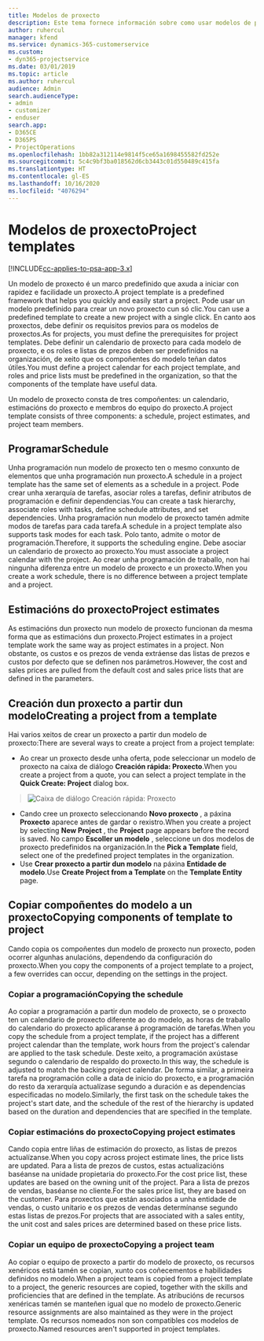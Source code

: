 ```yaml
---
title: Modelos de proxecto
description: Este tema fornece información sobre como usar modelos de proxecto para a configuración rápida do proxecto.
author: ruhercul
manager: kfend
ms.service: dynamics-365-customerservice
ms.custom:
- dyn365-projectservice
ms.date: 03/01/2019
ms.topic: article
ms.author: ruhercul
audience: Admin
search.audienceType:
- admin
- customizer
- enduser
search.app:
- D365CE
- D365PS
- ProjectOperations
ms.openlocfilehash: 1bb82a312114e9814f5ce65a1698455582fd252e
ms.sourcegitcommit: 5c4c9bf3ba018562d6cb3443c01d550489c415fa
ms.translationtype: HT
ms.contentlocale: gl-ES
ms.lasthandoff: 10/16/2020
ms.locfileid: "4076294"
---
```

# <a name="project-templates"></a><span data-ttu-id="dd7ea-103">Modelos de proxecto</span><span class="sxs-lookup"><span data-stu-id="dd7ea-103">Project templates</span></span> 

[!INCLUDE[cc-applies-to-psa-app-3.x](../includes/cc-applies-to-psa-app-3x.md)]

<span data-ttu-id="dd7ea-104">Un modelo de proxecto é un marco predefinido que axuda a iniciar con rapidez e facilidade un proxecto.</span><span class="sxs-lookup"><span data-stu-id="dd7ea-104">A project template is a predefined framework that helps you quickly and easily start a project.</span></span> <span data-ttu-id="dd7ea-105">Pode usar un modelo predefinido para crear un novo proxecto cun só clic.</span><span class="sxs-lookup"><span data-stu-id="dd7ea-105">You can use a predefined template to create a new project with a single click.</span></span> <span data-ttu-id="dd7ea-106">En canto aos proxectos, debe definir os requisitos previos para os modelos de proxectos.</span><span class="sxs-lookup"><span data-stu-id="dd7ea-106">As for projects, you must define the prerequisites for project templates.</span></span> <span data-ttu-id="dd7ea-107">Debe definir un calendario de proxecto para cada modelo de proxecto, e os roles e listas de prezos deben ser predefinidos na organización, de xeito que os compoñentes do modelo teñan datos útiles.</span><span class="sxs-lookup"><span data-stu-id="dd7ea-107">You must define a project calendar for each project template, and roles and price lists must be predefined in the organization, so that the components of the template have useful data.</span></span>

<span data-ttu-id="dd7ea-108">Un modelo de proxecto consta de tres compoñentes: un calendario, estimacións do proxecto e membros do equipo do proxecto.</span><span class="sxs-lookup"><span data-stu-id="dd7ea-108">A project template consists of three components: a schedule, project estimates, and project team members.</span></span>

## <a name="schedule"></a><span data-ttu-id="dd7ea-109">Programar</span><span class="sxs-lookup"><span data-stu-id="dd7ea-109">Schedule</span></span>

<span data-ttu-id="dd7ea-110">Unha programación nun modelo de proxecto ten o mesmo conxunto de elementos que unha programación nun proxecto.</span><span class="sxs-lookup"><span data-stu-id="dd7ea-110">A schedule in a project template has the same set of elements as a schedule in a project.</span></span> <span data-ttu-id="dd7ea-111">Pode crear unha xerarquía de tarefas, asociar roles a tarefas, definir atributos de programación e definir dependencias.</span><span class="sxs-lookup"><span data-stu-id="dd7ea-111">You can create a task hierarchy, associate roles with tasks, define schedule attributes, and set dependencies.</span></span> <span data-ttu-id="dd7ea-112">Unha programación nun modelo de proxecto tamén admite modos de tarefas para cada tarefa.</span><span class="sxs-lookup"><span data-stu-id="dd7ea-112">A schedule in a project template also supports task modes for each task.</span></span> <span data-ttu-id="dd7ea-113">Polo tanto, admite o motor de programación.</span><span class="sxs-lookup"><span data-stu-id="dd7ea-113">Therefore, it supports the scheduling engine.</span></span> <span data-ttu-id="dd7ea-114">Debe asociar un calendario de proxecto ao proxecto.</span><span class="sxs-lookup"><span data-stu-id="dd7ea-114">You must associate a project calendar with the project.</span></span> <span data-ttu-id="dd7ea-115">Ao crear unha programación de traballo, non hai ningunha diferenza entre un modelo de proxecto e un proxecto.</span><span class="sxs-lookup"><span data-stu-id="dd7ea-115">When you create a work schedule, there is no difference between a project template and a project.</span></span>

## <a name="project-estimates"></a><span data-ttu-id="dd7ea-116">Estimacións do proxecto</span><span class="sxs-lookup"><span data-stu-id="dd7ea-116">Project estimates</span></span>

<span data-ttu-id="dd7ea-117">As estimacións dun proxecto nun modelo de proxecto funcionan da mesma forma que as estimacións dun proxecto.</span><span class="sxs-lookup"><span data-stu-id="dd7ea-117">Project estimates in a project template work the same way as project estimates in a project.</span></span> <span data-ttu-id="dd7ea-118">Non obstante, os custos e os prezos de venda extráense das listas de prezos e custos por defecto que se definen nos parámetros.</span><span class="sxs-lookup"><span data-stu-id="dd7ea-118">However, the cost and sales prices are pulled from the default cost and sales price lists that are defined in the parameters.</span></span>

## <a name="creating-a-project-from-a-template"></a><span data-ttu-id="dd7ea-119">Creación dun proxecto a partir dun modelo</span><span class="sxs-lookup"><span data-stu-id="dd7ea-119">Creating a project from a template</span></span>
 
<span data-ttu-id="dd7ea-120">Hai varios xeitos de crear un proxecto a partir dun modelo de proxecto:</span><span class="sxs-lookup"><span data-stu-id="dd7ea-120">There are several ways to create a project from a project template:</span></span>

- <span data-ttu-id="dd7ea-121">Ao crear un proxecto desde unha oferta, pode seleccionar un modelo de proxecto na caixa de diálogo **Creación rápida: Proxecto**.</span><span class="sxs-lookup"><span data-stu-id="dd7ea-121">When you create a project from a quote, you can select a project template in the **Quick Create: Project** dialog box.</span></span>

> ![Caixa de diálogo Creación rápida: Proxecto](media/project-11.png)

- <span data-ttu-id="dd7ea-123">Cando cree un proxecto seleccionando **Novo proxecto** , a páxina **Proxecto** aparece antes de gardar o rexistro.</span><span class="sxs-lookup"><span data-stu-id="dd7ea-123">When you create a project by selecting **New Project** , the **Project** page appears before the record is saved.</span></span> <span data-ttu-id="dd7ea-124">No campo **Escoller un modelo** , seleccione un dos modelos de proxecto predefinidos na organización.</span><span class="sxs-lookup"><span data-stu-id="dd7ea-124">In the **Pick a Template** field, select one of the predefined project templates in the organization.</span></span>
- <span data-ttu-id="dd7ea-125">Use **Crear proxecto a partir dun modelo** na páxina **Entidade de modelo**.</span><span class="sxs-lookup"><span data-stu-id="dd7ea-125">Use **Create Project from a Template** on the **Template Entity** page.</span></span>

## <a name="copying-components-of-template-to-project"></a><span data-ttu-id="dd7ea-126">Copiar compoñentes do modelo a un proxecto</span><span class="sxs-lookup"><span data-stu-id="dd7ea-126">Copying components of template to project</span></span>

<span data-ttu-id="dd7ea-127">Cando copia os compoñentes dun modelo de proxecto nun proxecto, poden ocorrer algunhas anulacións, dependendo da configuración do proxecto.</span><span class="sxs-lookup"><span data-stu-id="dd7ea-127">When you copy the components of a project template to a project, a few overrides can occur, depending on the settings in the project.</span></span>

### <a name="copying-the-schedule"></a><span data-ttu-id="dd7ea-128">Copiar a programación</span><span class="sxs-lookup"><span data-stu-id="dd7ea-128">Copying the schedule</span></span>

<span data-ttu-id="dd7ea-129">Ao copiar a programación a partir dun modelo de proxecto, se o proxecto ten un calendario de proxecto diferente ao do modelo, as horas de traballo do calendario do proxecto aplicaranse á programación de tarefas.</span><span class="sxs-lookup"><span data-stu-id="dd7ea-129">When you copy the schedule from a project template, if the project has a different project calendar than the template, work hours from the project's calendar are applied to the task schedule.</span></span> <span data-ttu-id="dd7ea-130">Deste xeito, a programación axústase segundo o calendario de respaldo do proxecto.</span><span class="sxs-lookup"><span data-stu-id="dd7ea-130">In this way, the schedule is adjusted to match the backing project calendar.</span></span> <span data-ttu-id="dd7ea-131">De forma similar, a primeira tarefa na programación colle a data de inicio do proxecto, e a programación do resto da xerarquía actualízase segundo a duración e as dependencias especificadas no modelo.</span><span class="sxs-lookup"><span data-stu-id="dd7ea-131">Similarly, the first task on the schedule takes the project's start date, and the schedule of the rest of the hierarchy is updated based on the duration and dependencies that are specified in the template.</span></span> 

### <a name="copying-project-estimates"></a><span data-ttu-id="dd7ea-132">Copiar estimacións do proxecto</span><span class="sxs-lookup"><span data-stu-id="dd7ea-132">Copying project estimates</span></span> 

<span data-ttu-id="dd7ea-133">Cando copia entre liñas de estimación do proxecto, as listas de prezos actualízanse.</span><span class="sxs-lookup"><span data-stu-id="dd7ea-133">When you copy across project estimate lines, the price lists are updated.</span></span> <span data-ttu-id="dd7ea-134">Para a lista de prezos de custos, estas actualizacións baséanse na unidade propietaria do proxecto.</span><span class="sxs-lookup"><span data-stu-id="dd7ea-134">For the cost price list, these updates are based on the owning unit of the project.</span></span> <span data-ttu-id="dd7ea-135">Para a lista de prezos de vendas, baséanse no cliente.</span><span class="sxs-lookup"><span data-stu-id="dd7ea-135">For the sales price list, they are based on the customer.</span></span> <span data-ttu-id="dd7ea-136">Para proxectos que están asociados a unha entidade de vendas, o custo unitario e os prezos de vendas determínanse segundo estas listas de prezos.</span><span class="sxs-lookup"><span data-stu-id="dd7ea-136">For projects that are associated with a sales entity, the unit cost and sales prices are determined based on these price lists.</span></span>

### <a name="copying-a-project-team"></a><span data-ttu-id="dd7ea-137">Copiar un equipo de proxecto</span><span class="sxs-lookup"><span data-stu-id="dd7ea-137">Copying a project team</span></span>

<span data-ttu-id="dd7ea-138">Ao copiar o equipo de proxecto a partir do modelo de proxecto, os recursos xenéricos está tamén se copian, xunto cos coñecementos e habilidades definidos no modelo.</span><span class="sxs-lookup"><span data-stu-id="dd7ea-138">When a project team is copied from a project template to a project, the generic resources are copied, together with the skills and proficiencies that are defined in the template.</span></span> <span data-ttu-id="dd7ea-139">As atribucións de recursos xenéricas tamén se manteñen igual que no modelo de proxecto.</span><span class="sxs-lookup"><span data-stu-id="dd7ea-139">Generic resource assignments are also maintained as they were in the project template.</span></span> <span data-ttu-id="dd7ea-140">Os recursos nomeados non son compatibles cos modelos de proxecto.</span><span class="sxs-lookup"><span data-stu-id="dd7ea-140">Named resources aren't supported in project templates.</span></span>

